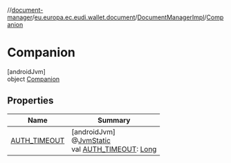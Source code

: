//[document-manager](../../../../index.md)/[eu.europa.ec.eudi.wallet.document](../../index.md)/[DocumentManagerImpl](../index.md)/[Companion](index.md)

# Companion

[androidJvm]\
object [Companion](index.md)

## Properties

| Name | Summary |
|---|---|
| [AUTH_TIMEOUT](-a-u-t-h_-t-i-m-e-o-u-t.md) | [androidJvm]<br>@[JvmStatic](https://kotlinlang.org/api/latest/jvm/stdlib/kotlin.jvm/-jvm-static/index.html)<br>val [AUTH_TIMEOUT](-a-u-t-h_-t-i-m-e-o-u-t.md): [Long](https://kotlinlang.org/api/latest/jvm/stdlib/kotlin/-long/index.html) |
